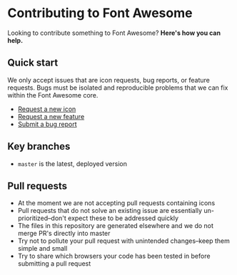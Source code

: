 # Contributing to Font Awesome

Looking to contribute something to Font Awesome? **Here's how you can help.**

## Quick start

We only accept issues that are icon requests, bug reports, or feature requests.
Bugs must be isolated and reproducible problems that we can fix within the Font
Awesome core.

* [Request a new icon](https://github.com/FortAwesome/Font-Awesome/issues/new?title=Icon%20request:%20icon-name&template=icon-request.md)
* [Request a new feature](https://github.com/FortAwesome/Font-Awesome/issues/new??title=Feature%20request:feature-name&template=feature-request.md)
* [Submit a bug report](https://github.com/FortAwesome/Font-Awesome/issues/new?template=bug-report.md)

## Key branches

- `master` is the latest, deployed version

## Pull requests

- At the moment we are not accepting pull requests containing icons
- Pull requests that do not solve an existing issue are essentially un-prioritized–don't expect these to be addressed quickly
- The files in this repository are generated elsewhere and we do not merge PR's directly into master
- Try not to pollute your pull request with unintended changes–keep them simple and small
- Try to share which browsers your code has been tested in before submitting a pull request

